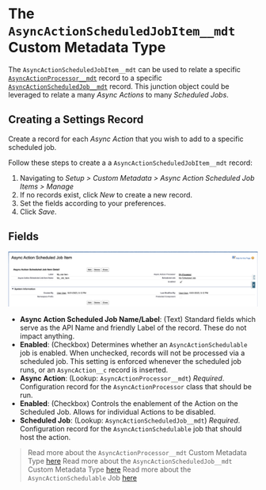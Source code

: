 # The `AsyncActionScheduledJobItem__mdt` Custom Metadata Type

The `AsyncActionScheduledJobItem__mdt` can be used to relate a specific [`AsyncActionProcessor__mdt`](/docs/ASYNCACTIONPROCESSOR.md) record to a specific [`AsyncActionScheduledJob__mdt`](/docs/SCHEDULEDJOBSETTINGS.md) record. This junction object could be leveraged to relate a many _Async Actions_ to many _Scheduled Jobs_.

## Creating a Settings Record

Create a record for each _Async Action_ that you wish to add to a specific scheduled job.

Follow these steps to create a a `AsyncActionScheduledJobItem__mdt` record:

1. Navigating to _Setup > Custom Metadata > Async Action Scheduled Job Items > Manage_
2. If no records exist, click _New_ to create a new record.
3. Set the fields according to your preferences.
4. Click _Save_.

## Fields

![A "Async Action Scheduled Job Item" Custom Metadata record](/media/sample_scheduled_job_item.png)

-   **Async Action Scheduled Job Name/Label**: (Text) Standard fields which serve as the API Name and friendly Label of the record. These do not impact anything.
-   **Enabled**: (Checkbox) Determines whether an `AsyncActionSchedulable` job is enabled. When unchecked, records will not be processed via a scheduled job. This setting is enforced whenever the scheduled job runs, or an `AsyncAction__c` record is inserted.
-   **Async Action**: (Lookup: `AsyncActionProcessor__mdt`) _Required_. Configuration record for the `AsyncActionProcessor` class that should be run.
-   **Enabled**: (Checkbox) Controls the enablement of the Action on the Scheduled Job. Allows for individual Actions to be disabled.
-   **Scheduled Job**: (Lookup: `AsyncActionScheduledJob__mdt`) _Required_. Configuration record for the `AsyncActionSchedulable` job that should host the action.

> Read more about the `AsyncActionProcessor__mdt` Custom Metadata Type [here](/docs/ASYNCACTIONPROCESSOR.md)
> Read more about the `AsyncActionScheduledJob__mdt` Custom Metadata Type [here](/docs/SCHEDULEDJOBSETTINGS.md)
> Read more about the `AsyncActionSchedulable` Job [here](/docs/ASYNCACTIONSCHEDULEDABLE.md)

